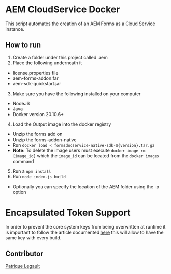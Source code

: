 # AEM CloudService Docker

This script automates the creation of an AEM Forms as a Cloud Service instance.

## How to run

1. Create a folder under this project called .aem
2. Place the following underneath it 
  - license.properties file
  - aem-forms-addon.far
  - aem-sdk-quickstart.jar
3. Make sure you have the following installed on your computer
  - NodeJS
  - Java
  - Docker version 20.10.6+
4. Load the Output image into the docker registry
  - Unzip the forms add on 
  - Unzip the forms-addon-native
  - Run `docker load < formsdocservice-native-sdk-${version}.tar.gz`
  - **Note:** To delete the image users must execute `docker image rm [image_id]` which the `image_id` can be located from the `docker images` command
5. Run a `npm install`
6. Run `node index.js build`
  - Optionally you can specify the location of the AEM folder using the -p option

# Encapsulated Token Support

In order to prevent the core system keys from being overwritten at runtime it is important to follow the article documented [here](https://experienceleague.adobe.com/docs/experience-manager-65/administering/security/encapsulated-token.html?lang=en) this will allow to have the same key with every build.

## Contributor

[Patrique Legault](https://github.com/pat-lego)